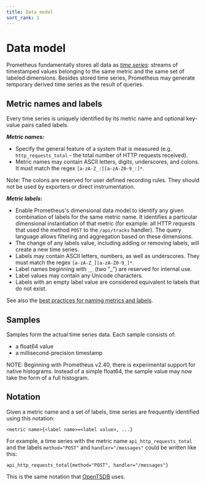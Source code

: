 ```yaml
---
title: Data model
sort_rank: 1
---
```


# Data model

Prometheus fundamentally stores all data as [_time
series_](http://en.wikipedia.org/wiki/Time_series): streams of timestamped
values belonging to the same metric and the same set of labeled dimensions.
Besides stored time series, Prometheus may generate temporary derived time series
as the result of queries.

## Metric names and labels

Every time series is uniquely identified by its metric name and optional key-value pairs called labels.

***Metric names:***

 * Specify the general feature of a system that is measured (e.g. `http_requests_total` - the total number of HTTP requests received). 
 * Metric names may contain ASCII letters, digits, underscores, and colons. It must match the regex `[a-zA-Z_:][a-zA-Z0-9_:]*`.
   
Note: The colons are reserved for user defined recording rules. They should not be used by exporters or direct instrumentation.



***Metric labels:***

 * Enable Prometheus's dimensional data model to identify any given combination of labels for the same metric name. It identifies a particular dimensional instantiation of that metric (for example: all HTTP requests that used the method `POST` to the `/api/tracks` handler). The query language allows filtering and aggregation based on these dimensions. 
 * The change of any labels value, including adding or removing labels, will create a new time series.
 * Labels may contain ASCII letters, numbers, as well as underscores. They must match the regex `[a-zA-Z_][a-zA-Z0-9_]*`. 
 * Label names beginning with `__` (two "_") are reserved for internal use.
 * Label values may contain any Unicode characters.
 * Labels with an empty label value are considered equivalent to labels that do not exist.


See also the [best practices for naming metrics and labels](/docs/practices/naming/).

## Samples

Samples form the actual time series data. Each sample consists of:

   * a float64 value
   * a millisecond-precision timestamp

NOTE: Beginning with Prometheus v2.40, there is experimental support for native
histograms. Instead of a simple float64, the sample value may now take the form
of a full histogram.

## Notation

Given a metric name and a set of labels, time series are frequently identified
using this notation:

    <metric name>{<label name>=<label value>, ...}

For example, a time series with the metric name `api_http_requests_total` and
the labels `method="POST"` and `handler="/messages"` could be written like
this:

    api_http_requests_total{method="POST", handler="/messages"}

This is the same notation that [OpenTSDB](http://opentsdb.net/) uses.
